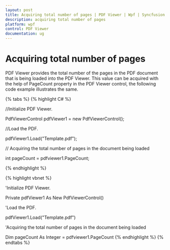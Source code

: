 ```yaml
---
layout: post
title: Acquiring total number of pages | PDF Viewer | Wpf | Syncfusion
description: acquiring total number of pages 
platform: wpf
control: PDF Viewer
documentation: ug
---
```


# Acquiring total number of pages

PDF Viewer provides the total number of the pages in the PDF document that is being loaded into the PDF Viewer. This value can be acquired with the help of PageCount property in the PDF Viewer control, the following code example illustrates the same.

{% tabs %}
{% highlight C# %}

//Initialize PDF Viewer.

PdfViewerControl pdfViewer1 = new PdfViewerControl();



//Load the PDF.

pdfViewer1.Load("Template.pdf");

// Acquiring the total number of pages in the document being loaded  

int pageCount = pdfviewer1.PageCount;


{% endhighlight %}


{% highlight vbnet %}

'Initialize PDF Viewer.

Private pdfViewer1 As New PdfViewerControl()



'Load the PDF.

pdfViewer1.Load("Template.pdf")

'Acquiring the total number of pages in the document being loaded 

Dim pageCount As Integer = pdfviewer1.PageCount
{% endhighlight %}
{% endtabs %}